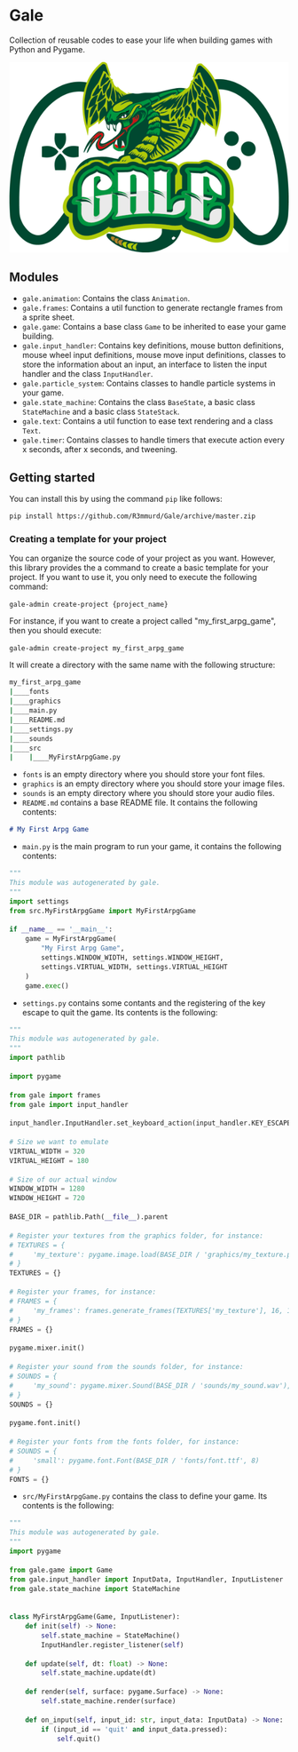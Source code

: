 # Gale

Collection of reusable codes to ease your life when building games
with Python and Pygame.

![logo](logo.png)

## Modules

 - `gale.animation`: Contains the class `Animation`.
 - `gale.frames`: Contains a util function to generate rectangle frames from a sprite sheet.
 - `gale.game`: Contains a base class `Game` to be inherited to ease your game building.
 - `gale.input_handler`: Contains key definitions, mouse button definitions, mouse wheel input 
 definitions, mouse move input definitions, classes to store the information about an input, an
 interface to listen the input handler and the class `InputHandler`.
 - `gale.particle_system`: Contains classes to handle particle systems in your game.
 - `gale.state_machine`: Contains the class `BaseState`, a basic class `StateMachine` and a basic
 class `StateStack`.
- `gale.text`: Contains a util function to ease text rendering and a class `Text`.
- `gale.timer`: Contains classes to handle timers that execute action every x seconds, after x seconds, and tweening.

## Getting started

You can install this by using the command `pip` like follows:

```bash
pip install https://github.com/R3mmurd/Gale/archive/master.zip
```

### Creating a template for your project

You can organize the source code of your project as you want. However, this library provides
the a command to create a basic template for your project. If you want to use it, you only need
to execute the following command:

`gale-admin create-project {project_name}`

For instance, if you want to create a project called "my_first_arpg_game", then you should
execute:

`gale-admin create-project my_first_arpg_game`

It will create a directory with the same name with the following structure:

```bash
my_first_arpg_game
|____fonts
|____graphics
|____main.py
|____README.md
|____settings.py
|____sounds
|____src
|    |____MyFirstArpgGame.py
```

- `fonts` is an empty directory where you should store your font files.
- `graphics` is an empty directory where you should store your image files.
- `sounds` is an empty directory where you should store your audio files.
- `README.md` contains a base README file. It contains the following contents:

```markdown
# My First Arpg Game
```

- `main.py` is the main program to run your game, it contains the following contents:

```python
"""
This module was autogenerated by gale.
"""
import settings
from src.MyFirstArpgGame import MyFirstArpgGame

if __name__ == '__main__':
    game = MyFirstArpgGame(
        "My First Arpg Game",
        settings.WINDOW_WIDTH, settings.WINDOW_HEIGHT,
        settings.VIRTUAL_WIDTH, settings.VIRTUAL_HEIGHT
    )
    game.exec()
```

- `settings.py` contains some contants and the registering of the key escape to quit the game.
Its contents is the following:

```python
"""
This module was autogenerated by gale.
"""
import pathlib

import pygame

from gale import frames
from gale import input_handler

input_handler.InputHandler.set_keyboard_action(input_handler.KEY_ESCAPE, 'quit')

# Size we want to emulate
VIRTUAL_WIDTH = 320
VIRTUAL_HEIGHT = 180

# Size of our actual window
WINDOW_WIDTH = 1280
WINDOW_HEIGHT = 720

BASE_DIR = pathlib.Path(__file__).parent

# Register your textures from the graphics folder, for instance:
# TEXTURES = {
#     'my_texture': pygame.image.load(BASE_DIR / 'graphics/my_texture.png')
# }
TEXTURES = {}

# Register your frames, for instance:
# FRAMES = {
#     'my_frames': frames.generate_frames(TEXTURES['my_texture'], 16, 16)
# }
FRAMES = {}

pygame.mixer.init()

# Register your sound from the sounds folder, for instance:
# SOUNDS = {
#     'my_sound': pygame.mixer.Sound(BASE_DIR / 'sounds/my_sound.wav'),
# }
SOUNDS = {}

pygame.font.init()

# Register your fonts from the fonts folder, for instance:
# SOUNDS = {
#     'small': pygame.font.Font(BASE_DIR / 'fonts/font.ttf', 8)
# }
FONTS = {}
```

- `src/MyFirstArpgGame.py` contains the class to define your game. Its contents is the 
following:

```python
"""
This module was autogenerated by gale.
"""
import pygame

from gale.game import Game
from gale.input_handler import InputData, InputHandler, InputListener
from gale.state_machine import StateMachine


class MyFirstArpgGame(Game, InputListener):
    def init(self) -> None:
        self.state_machine = StateMachine()
        InputHandler.register_listener(self)

    def update(self, dt: float) -> None:
        self.state_machine.update(dt)

    def render(self, surface: pygame.Surface) -> None:
        self.state_machine.render(surface)

    def on_input(self, input_id: str, input_data: InputData) -> None:
        if (input_id == 'quit' and input_data.pressed):
            self.quit()
```
